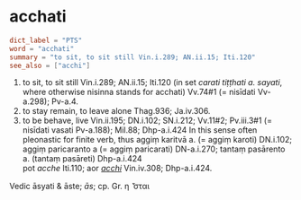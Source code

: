 # acchati

``` toml
dict_label = "PTS"
word = "acchati"
summary = "to sit, to sit still Vin.i.289; AN.ii.15; Iti.120"
see_also = ["acchi"]
```

1. to sit, to sit still Vin.i.289; AN.ii.15; Iti.120 (in set *carati tiṭṭhati a. sayati*, where otherwise nisinna stands for acchati) Vv.74#1 (= nisīdati Vv\-a.298); Pv\-a.4.
2. to stay remain, to leave alone Thag.936; Ja.iv.306.
3. to be behave, live Vin.ii.195; DN.i.102; SN.i.212; Vv.11#2; Pv.iii.3#1 (= nisīdati vasati Pv\-a.188); Mil.88; Dhp\-a.i.424 In this sense often pleonastic for finite verb, thus aggiṃ karitvā a. (= aggiṃ karoti) DN.i.102; aggiṃ paricaranto a (= aggiṃ paricarati) DN\-a.i.270; tantaṃ pasārento a. (tantaṃ pasāreti) Dhp\-a.i.424  
   pot *acche* Iti.110; aor *[acchi](acchi.md)* Vin.iv.308; Dhp\-a.i.424.

Vedic āsyati & āste; *ās*; cp. Gr. η ̈ ̔σται

